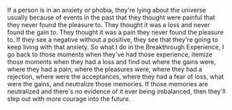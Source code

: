  If a person is in an anxiety or phobia, they're lying about the universe usually because of events in the past that they thought were painful that they never found the pleasure to. They thought it was a loss and never found the gain to. They thought it was a pain they never found the pleasure to. If they see a negative without a positive, they see that they're going to keep living with that anxiety. So what I do in the Breakthrough Experience, I go back to those moments when they've had those experience, itemize those moments when they had a loss and find out where the gains were, where they had a pain, where the pleasures were, where they had a rejection, where were the acceptances, where they had a fear of loss, what were the gains, and neutralize those memories. If those memories are neutralized and there's no evidence of it ever being imbalanced, then they'll step out with more courage into the future.